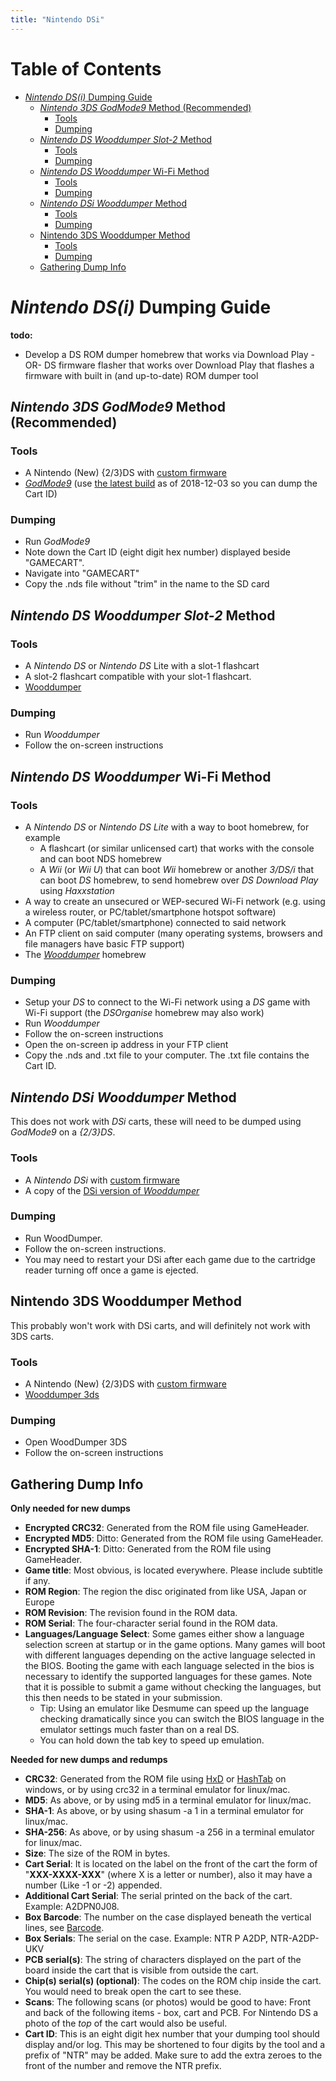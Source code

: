 ```yaml
---
title: "Nintendo DSi"
---
```


# Table of Contents
- [*Nintendo DS(i)* Dumping Guide](#-nintendo-ds-i---dumping-guide)
  * [*Nintendo 3DS* *GodMode9* Method (Recommended)](#-nintendo-3ds---godmode9--method--recommended-)
    + [Tools](#tools)
    + [Dumping](#dumping)
  * [*Nintendo DS* *Wooddumper Slot-2* Method](#-nintendo-ds---wooddumper-slot-2--method)
    + [Tools](#tools-1)
    + [Dumping](#dumping-1)
  * [*Nintendo DS Wooddumper* Wi-Fi Method](#-nintendo-ds-wooddumper--wi-fi-method)
    + [Tools](#tools-2)
    + [Dumping](#dumping-2)
  * [*Nintendo DSi Wooddumper* Method](#-nintendo-dsi-wooddumper--method)
    + [Tools](#tools-3)
    + [Dumping](#dumping-3)
  * [Nintendo 3DS Wooddumper Method](#nintendo-3ds-wooddumper-method)
    + [Tools](#tools-4)
    + [Dumping](#dumping-4)
  * [Gathering Dump Info](#gathering-dump-info)

# *Nintendo DS(i)* Dumping Guide
**todo:**

 - Develop a DS ROM dumper homebrew that works via Download Play -OR- DS firmware flasher that works over Download Play that flashes a firmware with built in (and up-to-date) ROM dumper tool


## *Nintendo 3DS* *GodMode9* Method (Recommended)

### Tools

-   A Nintendo (New) {2/3}DS with  [custom firmware](https://3ds.hacks.guide/)
-   [*GodMode9*](https://github.com/d0k3/GodMode9)  (use  [the latest build](https://d0k3.secretalgorithm.com/GodMode9/GodMode9-v1.7.1-30-g75a23a15-20181105013008.zip)  as of 2018-12-03 so you can dump the Cart ID)

### Dumping

-   Run *GodMode9*
-   Note down the Cart ID (eight digit hex number) displayed beside "GAMECART".
-   Navigate into "GAMECART"
-   Copy the .nds file without "trim" in the name to the SD card

## *Nintendo DS* *Wooddumper Slot-2* Method

### Tools

-   A *Nintendo DS* or *Nintendo DS* Lite with a slot-1 flashcart
-   A slot-2 flashcart compatible with your slot-1 flashcart.
-   [Wooddumper](https://gbatemp.net/download/wooddumper.33406/)

### Dumping

-   Run *Wooddumper*
-   Follow the on-screen instructions

## *Nintendo DS Wooddumper* Wi-Fi Method

### Tools

-   A *Nintendo DS* or *Nintendo DS Lite* with a way to boot homebrew, for example
    -   A flashcart (or similar unlicensed cart) that works with the console and can boot NDS homebrew
    -   A *Wii* (or *Wii U*) that can boot *Wii* homebrew or another *3/DS/i* that can boot *DS* homebrew, to send homebrew over *DS Download Play* using *Haxxstation*
-   A way to create an unsecured or WEP-secured Wi-Fi network (e.g. using a wireless router, or PC/tablet/smartphone hotspot software)
-   A computer (PC/tablet/smartphone) connected to said network
-   An FTP client on said computer (many operating systems, browsers and file managers have basic FTP support)
-   The  [*Wooddumper*](https://gbatemp.net/download/wooddumper.33406/)  homebrew

### Dumping

-   Setup your *DS* to connect to the Wi-Fi network using a *DS* game with Wi-Fi support (the *DSOrganise* homebrew may also work)
-   Run *Wooddumper*
-   Follow the on-screen instructions
-   Open the on-screen ip address in your FTP client
-   Copy the .nds and .txt file to your computer. The .txt file contains the Cart ID.

## *Nintendo DSi Wooddumper* Method

This does not work with *DSi* carts, these will need to be dumped using *GodMode9* on a *{2/3}DS*.

### Tools

-   A *Nintendo DSi* with  [custom firmware](https://dsi.cfw.guide/)
-   A copy of the  [DSi version of *Wooddumper*](https://gbatemp.net/attachments/wooddumper4hiya-7z.124629/)

### Dumping

-   Run WoodDumper.
-   Follow the on-screen instructions.
-   You may need to restart your DSi after each game due to the cartridge reader turning off once a game is ejected.

## Nintendo 3DS Wooddumper Method

This probably won't work with DSi carts, and will definitely not work with 3DS carts.

### Tools

-   A Nintendo (New) {2/3}DS with  [custom firmware](https://3ds.hacks.guide/)
-   [Wooddumper 3ds](https://gbatemp.net/threads/wooddumper-3ds-a-way-to-dump-original-ds-games-to-3ds-sd-card.436998/)

### Dumping

-   Open WoodDumper 3DS
-   Follow the on-screen instructions

## Gathering Dump Info

**Only needed for new dumps**

-   **Encrypted CRC32**: Generated from the ROM file using GameHeader.
-   **Encrypted MD5**: Ditto: Generated from the ROM file using GameHeader.
-   **Encrypted SHA-1**: Ditto: Generated from the ROM file using GameHeader.
-   **Game title**: Most obvious, is located everywhere. Please include subtitle if any.
-   **ROM Region**: The region the disc originated from like USA, Japan or Europe
-   **ROM Revision**: The revision found in the ROM data.
-   **ROM Serial**: The four-character serial found in the ROM data.
-   **Languages/Language Select**: Some games either show a language selection screen at startup or in the game options. Many games will boot with different languages depending on the active language selected in the BIOS. Booting the game with each language selected in the bios is necessary to identify the supported languages for these games. Note that it is possible to submit a game without checking the languages, but this then needs to be stated in your submission.
    -   Tip: Using an emulator like Desmume can speed up the language checking dramatically since you can switch the BIOS language in the emulator settings much faster than on a real DS.
    -   You can hold down the tab key to speed up emulation.

**Needed for new dumps and redumps**

-   **CRC32**: Generated from the ROM file using  [HxD](https://mh-nexus.de/en/hxd/)  or  [HashTab](http://implbits.com/products/hashtab/)  on windows, or by using crc32 in a terminal emulator for linux/mac.
-   **MD5**: As above, or by using md5 in a terminal emulator for linux/mac.
-   **SHA-1**: As above, or by using shasum -a 1 in a terminal emulator for linux/mac.
-   **SHA-256**: As above, or by using shasum -a 256 in a terminal emulator for linux/mac.
-   **Size**: The size of the ROM in bytes.
-   **Cart Serial**: It is located on the label on the front of the cart the form of "**XXX-XXXX-XXX**" (where X is a letter or number), also it may have a number (Like -1 or -2) appended.
-   **Additional Cart Serial**: The serial printed on the back of the cart. Example: A2DPN0J08.
-   **Box Barcode**: The number on the case displayed beneath the vertical lines, see  [Barcode](http://en.wikipedia.org/wiki/Barcode).
-   **Box Serials**: The serial on the case. Example: NTR P A2DP, NTR-A2DP-UKV
-   **PCB serial(s)**: The string of characters displayed on the part of the board inside the cart that is visible from outside the cart.
-   **Chip(s) serial(s) (optional)**: The codes on the ROM chip inside the cart. You would need to break open the cart to see these.
-   **Scans**: The following scans (or photos) would be good to have: Front and back of the following items - box, cart and PCB. For Nintendo DS a photo of the  _top_  of the cart would also be useful.
-   **Cart ID**: This is an eight digit hex number that your dumping tool should display and/or log. This may be shortened to four digits by the tool and a prefix of "NTR" may be added. Make sure to add the extra zeroes to the front of the number and remove the NTR prefix.